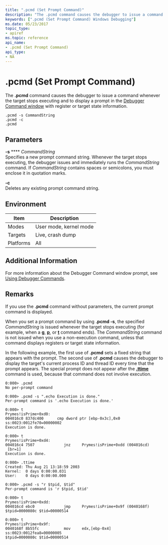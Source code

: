 ```yaml
---
title: ".pcmd (Set Prompt Command)"
description: "The .pcmd command causes the debugger to issue a command whenever the target stops executing and to display a prompt in the Debugger Command window with register or target state information."
keywords: [".pcmd (Set Prompt Command) Windows Debugging"]
ms.date: 05/23/2017
topic_type:
- apiref
ms.topic: reference
api_name:
- .pcmd (Set Prompt Command)
api_type:
- NA
---
```


# .pcmd (Set Prompt Command)

The **.pcmd** command causes the debugger to issue a command whenever the target stops executing and to display a prompt in the [Debugger Command window](../debugger/debugger-command-window.md) with register or target state information.

```dbgcmd
.pcmd -s CommandString 
.pcmd -c 
.pcmd 
```

## Parameters

<span id="_______-s_______CommandString______"></span><span id="_______-s_______commandstring______"></span><span id="_______-S_______COMMANDSTRING______"></span> **-s** **** *CommandString*   
Specifies a new prompt command string. Whenever the target stops executing, the debugger issues and immediately runs the *CommandString* command. If *CommandString* contains spaces or semicolons, you must enclose it in quotation marks.

<span id="_______-c______"></span><span id="_______-C______"></span> **-c**   
Deletes any existing prompt command string.

## Environment

|  Item  | Description          |
|--------|----------------------|
|Modes   |User mode, kernel mode|
|Targets |Live, crash dump      |
|Platforms|All                  |

## Additional Information

For more information about the Debugger Command window prompt, see [Using Debugger Commands](using-debugger-commands.md).

## Remarks

If you use the **.pcmd** command without parameters, the current prompt command is displayed.

When you set a prompt command by using **.pcmd -s**, the specified *CommandString* is issued whenever the target stops executing (for example, when a [**g**](g--go-.md), [**p**](p--step-.md), or [**t**](t--trace-.md) command ends). The *CommandString* command is not issued when you use a non-execution command, unless that command displays registers or target state information.

In the following example, the first use of **.pcmd** sets a fixed string that appears with the prompt. The second use of **.pcmd** causes the debugger to display the target's current process ID and thread ID every time that the prompt appears. The special prompt does not appear after the [**.ttime**](-ttime--display-thread-times-.md) command is used, because that command does not involve execution.

```dbgcmd
0:000> .pcmd
No per-prompt command

0:000> .pcmd -s ".echo Execution is done."
Per-prompt command is '.echo Execution is done.'

0:000> t
Prymes!isPrime+0xd0:
004016c0 837dc400      cmp dword ptr [ebp-0x3c],0x0 ss:0023:0012fe70=00000002
Execution is done.

0:000> t
Prymes!isPrime+0xd4:
004016c4 7507             jnz     Prymes!isPrime+0xdd (004016cd)
 [br=1]
Execution is done.

0:000> .ttime
Created: Thu Aug 21 13:18:59 2003
Kernel:  0 days 0:00:00.031
User:    0 days 0:00:00.000

0:000> .pcmd -s "r $tpid, $tid"
Per-prompt command is 'r $tpid, $tid'

0:000> t
Prymes!isPrime+0xdd:
004016cd ebc0             jmp     Prymes!isPrime+0x9f (0040168f)
$tpid=0000080c $tid=00000514

0:000> t
Prymes!isPrime+0x9f:
0040168f 8b55fc           mov     edx,[ebp-0x4]     ss:0023:0012fea8=00000005
$tpid=0000080c $tid=00000514
```

